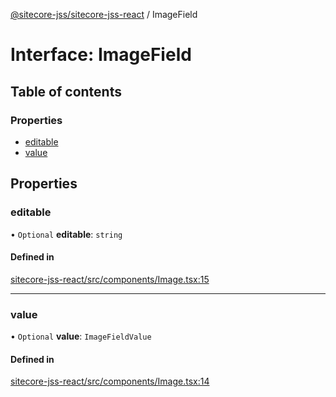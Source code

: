 [@sitecore-jss/sitecore-jss-react](../README.md) / ImageField

# Interface: ImageField

## Table of contents

### Properties

- [editable](ImageField.md#editable)
- [value](ImageField.md#value)

## Properties

### editable

• `Optional` **editable**: `string`

#### Defined in

[sitecore-jss-react/src/components/Image.tsx:15](https://github.com/Sitecore/jss/blob/fe629f32/packages/sitecore-jss-react/src/components/Image.tsx#L15)

___

### value

• `Optional` **value**: `ImageFieldValue`

#### Defined in

[sitecore-jss-react/src/components/Image.tsx:14](https://github.com/Sitecore/jss/blob/fe629f32/packages/sitecore-jss-react/src/components/Image.tsx#L14)
